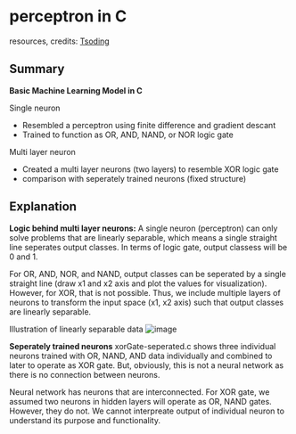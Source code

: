# perceptron in C

resources, credits: [Tsoding](https://www.youtube.com/watch?v=PGSba51aRYU)

## Summary
**Basic Machine Learning Model in C**

Single neuron
- Resembled a perceptron using finite difference and gradient descant
- Trained to function as OR, AND, NAND, or NOR logic gate

Multi layer neuron
- Created a multi layer neurons (two layers) to resemble XOR logic gate
- comparison with seperately trained neurons (fixed structure)

## Explanation

**Logic behind multi layer neurons:**
A single neuron (perceptron) can only solve problems that are linearly separable, which means a single straight line seperates output classes. In terms of logic gate, output classess will be 0 and 1. 

For OR, AND, NOR, and NAND, output classes can be seperated by a single straight line (draw x1 and x2 axis and plot the values for visualization). However, for XOR, that is not possible. Thus, we include multiple layers of neurons to transform the input space (x1, x2 axis) such that output classes are linearly separable.  

Illustration of linearly separable data
![image](https://github.com/user-attachments/assets/dfaef9a5-d52a-4221-8a1f-434a8b4e3634)

**Seperately trained neurons**
xorGate-seperated.c shows three individual neurons trained with OR, NAND, AND data individually and combined to later to operate as XOR gate. But, obviously, this is not a neural network as there is no connection between neurons. 

Neural network has neurons that are interconnected. For XOR gate, we assumed two neurons in hidden layers will operate as OR, NAND gates. However, they do not. We cannot interpreate output of individual neuron to understand its purpose and functionality.  
